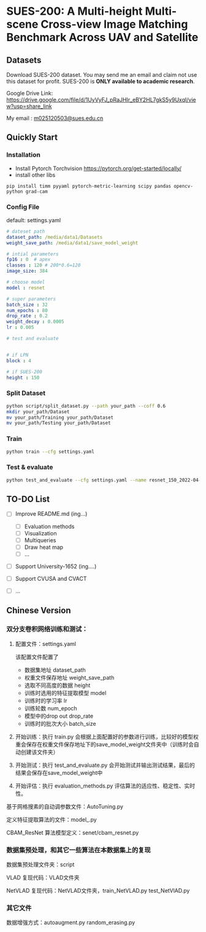 # SUES-200: A Multi-height Multi-scene Cross-view Image Matching Benchmark Across UAV and Satellite



## Datasets

Download SUES-200 dataset. You may send me an email and claim not use this dataset for profit. SUES-200 is **ONLY  available to academic research**.

Google Drive Link: https://drive.google.com/file/d/1UyVyFJ_pRaJHIr_eBY2HL7gkS5y9UxqI/view?usp=share_link

My email : m025120503@sues.edu.cn



## Quickly Start

### Installation

- Install Pytorch Torchvision https://pytorch.org/get-started/locally/
- install other libs

```
pip install timm pyyaml pytorch-metric-learning scipy pandas opencv-python grad-cam
```

### Config File

default: settings.yaml

```yaml
# dateset path
dataset_path: /media/data1/Datasets
weight_save_path: /media/data1/save_model_weight

# intial parameters
fp16 : 0  # apex
classes : 120 # 200*0.6=120
image_size: 384

# choose model
model : resnet

# super parameters
batch_size : 32
num_epochs : 80
drop_rate : 0.2
weight_decay : 0.0005
lr : 0.005

# test and evaluate


# if LPN
block : 4

# if SUES-200
height : 150

```

### Split Dataset

```bash
python script/split_dataset.py --path your_path --coff 0.6
mkdir your_path/Dataset
mv your_path/Training your_path/Dataset
mv your_path/Testing your_path/Dataset
```



### Train

```bash
python train --cfg settings.yaml
```



### Test & evaluate

```bash
python test_and_evaluate --cfg settings.yaml --name resnet_150_2022-04-25-10:26:34 --seq -3
```



## TO-DO List

- [ ] Improve README.md (ing...)
  - [ ] Evaluation methods
  - [ ] Visualization
  - [ ] Multiqueries
  - [ ] Draw heat map
  - [ ] ...

- [ ] Support University-1652 (ing....)
- [ ] Support CVUSA and CVACT
- [ ] ...



## Chinese Version

### 双分支卷积网络训练和测试：

1. 配置文件：settings.yaml

   该配置文件配置了 

   - 数据集地址 dataset_path
   - 权重文件保存地址 weight_save_path
   - 选取不同高度的数据 height
   - 训练时选用的特征提取模型 model
   - 训练时的学习率 lr
   - 训练轮数 num_epoch
   - 模型中的drop out  drop_rate
   - 训练时的批次大小 batch_size

2. 开始训练：执行 train.py 会根据上面配置好的参数进行训练，比较好的模型权重会保存在权重文件保存地址下的save_model_weight文件夹中（训练时会自动创建该文件夹）

3. 开始测试：执行 test_and_evaluate.py 会开始测试并输出测试结果，最后的结果会保存在save_model_weight中

4. 开始评估：执行 evaluation_methods.py 评估算法的适应性、稳定性、实时性。

基于网格搜素的自动调参数文件：AutoTuning.py

定义特征提取算法的文件：model_.py

CBAM_ResNet 算法模型定义：senet/cbam_resnet.py

### 数据集预处理，和其它一些算法在本数据集上的复现

数据集预处理文件夹：script

VLAD 复现代码：VLAD文件夹

NetVLAD 复现代码：NetVLAD文件夹，train_NetVLAD.py test_NetVlAD.py

### 其它文件

数据增强方式：autoaugment.py random_erasing.py

